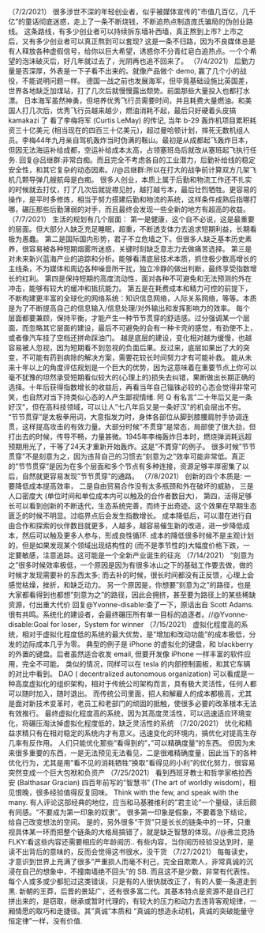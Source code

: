 （7/2/2021）
很多涉世不深的年轻创业者，似乎被媒体宣传的”市值几百亿，几千亿”的童话彻底迷惑，走上了一条不断烧钱，不断追热点制造庞氏骗局的伪创业路线。
这条路线，有多少创业者可以持续拆东墙补西墙，真正熬到上市? 上市之后，又有多少创业者可以真正熬到可以套现?
这是一条不归路，因为不良媒体总是有人释放各种虚假信号，给你以巨大希望，诱惑你不分青红皂白追热点。一个个希望的泡沫破灭后，好几年就过去了，光阴再也追不回来了。
（7/4/2021）
后勤力量是否深厚，外表是一下子看不出来的。就像产品做个 demo, 赢了几个小的战役，不能说明问题一样。
德国一战之前也发展海军，但毕竟基础设施比英国差，世界各地缺乏加煤站，打了几次后就慢慢露出颓势。前面那些大量投入也都打水漂。
日本海军虽然神勇，但培养优秀飞行员需要时间，并且耗费大量燃油。和美国人打几次后，优秀飞行员越来越少，燃油消耗不起，最后只好硬着头皮搞 kamakazi 了
看了李梅将军 (Curtis LeMay) 的传记, 当年 b-29 轰炸机项目累积耗资三十亿美元 (相当现在的四百三十亿美元)，超过曼哈顿计划，摔死无数机组人员。李梅44年九月亲自驾机轰炸当时伪满的鞍山。最初是从成都起飞轰炸日本，但因无法海运补给成都，空运补给成本太高，占领塞班岛后就改从塞班起飞执行任务.
回复@吕继群:非常白痴。而且完全不考虑各自的工业潜力，后勤补给线的稳定安全性，和其它复杂的动态因素。//@吕继群:所以在打大的战争前计算双方几架飞机几颗导弹几艘航母是白痴。
很多人创业，本质上属于后勤和物流工作还不扎实的时候就去打仗，打了几次后就捉襟见肘，越打越亏本，最后壮烈牺牲。更容易的操作，是平时多修炼，相当于努力搭建后勤和物流的系统，这样条件成熟后指哪打哪，碾压那些后勤薄弱的对手，而且最终会发现一些全新的地方有超高的收益。
（7/7/2021）
生活的规划有几个层面：
第一是健康，这个自不必说，这是最重要的层面。但大部分人缺乏充足睡眠，超重，不断透支体力去追求短期利益，长期看极为愚蠢。
第二是国际国内形势，君子不立危墙之下。但很多人缺乏基本历史素养，很容易被各种短期烟雾所迷惑，关键时刻缺乏意志力去做痛苦选择。
第三是对未来新兴蓝海产业的追踪和分析。能够看清底层技术本质，抓住极少数高增长的主线条，不为媒体和周边各种噪音所干扰，独立冷静的做出判断，最终享受指数增长的红利。
第四是保持短期的高度流动性，面对各种不可避免和无法预测的外在冲击，能够有较大的缓冲和抵抗能力。
第五是在耗费成本和精力可控的前提下，不断构建更丰富的全球化的网络系统：知识信息网络，人际关系网络，等等。本质是为了不断提高自己的信息输入/信息处理/对外输出和发挥影响力的效率。
每个层面都要兼顾，保持平衡，才能产生一种节节贯穿的舒适感。过分强调某一个层面，而忽略其它层面的建设，最后不可避免的会有一种卡壳的感觉，有劲使不上，或者像汽车挂了空档还拼命踩油门。
越是底层的建设，变化相对越为缓慢，也越容易被人忽视，因为短期看不到忽视的负面后果。反过来，底层如果出了大的突变，不可能有药到病除的解决方案，需要花较长时间努力才有可能补救。
能从未来十年以上的角度评估规划是一个巨大的优势，因为这意味着在重要节点上你可以毫不犹豫的坦然承受短期看似较大的(心理上的)损失去纠错，果断做出长期正确的选择。十年后获得指数增长的收益后，再看当年自己锱铢必较的心态会觉得非常可笑，也自然对当下持类似心态的人产生鄙视情绪.
阿 Q 有名言”二十年后又是一条好汉”，但在高科技领域，可以让人”七八年后又是一条好汉”的机会层出不穷。
“节节贯穿”是太极拳用词，大意指发力时，身体各部位从脚到膝腰肩肘手协调连贯，这样提高攻击的有效力量。大部分时候”不贯穿”是常态，局部使了很大劲，但打出去的时候，传导不畅，力量甚微。1945年李梅轰炸日本时，燃烧弹消耗远超预期用光了，干等了24天才重新开始轰炸。这是”不貫穿”的例子。
很多时候”节节贯穿”不是刻意为之，因为违背自己的习惯去”刻意为之”效率可能非常低。真正的”节节贯穿”是因为在多个层面和多个节点有多种连接，资源足够丰厚密集了以后，自然就更容易发现”节节贯穿”的通路。
（7/8/2021）
创新的四个本质是:
一要降低成本提高效率，
二是自由贸易合作没有太多瓶颈和外在破坏的威胁，
三是人口密度大 (单位时间和单位成本内可以触及的合作者数目大)，
第四，活得足够长可以看到创新的不断迭代，生态系统完善，而终于出奇迹。这个效果在早期生态匮乏的时候不明显。过临界点后会发生指数增长。
成本降低后，可以潜在进行自由合作和探索的伙伴数目就更多，人越多，越容易催生新的改进，进一步降低成本，然后可以触及更多人参与，形成良性循环.
成本的降低很多时候不是主观计划的，但是如果发现某个领域出现结构性的 (而不是季节性的)大幅度价格下跌，一定要敏感，注意追踪。这可能是一个全新产业诞生的征兆
（7/14/2021）
“刻意为之”很多时候效率极低，一个原因是因为有很多冰山之下的基础工作要去做，做的时候才发现需要补的东西太多; 而去补的时候，很长时间都没有正反馈，心理上会感觉枯燥，挫折，和缺乏动力。
另一个原因是，你想要”刻意为之”的路径，也是大家都看得到也都想”刻意为之”的路径，因此会拥挤，甚至要为路径上的某些稀缺资源，付出重大代价 回复@Yvonne-disable:查了一下，原话出自 Scott Adams. 很有共鸣。系统化的建设者，会最终碾压所有单一目标的追逐者。//@Yvonne-disable:Goal for loser，System for winner
（7/15/2021）
虚拟化程度高的系统，相对于虚拟化程度低的系统的最大优势，是”增加和改动功能”的成本极低，分发的边际成本几乎为零。
典型的例子是 iPhone 的虚拟化的键盘，和 blackberry 的外置的键盘。后者虽然适合收发 email, 但要开发像 iPhone 一样丰富的软件应用，完全不可能。
类似的情况，同样可以在 tesla 的内部控制面板，和其它车辆的对比中看到。
DAO ( decentralized autonomous organization) 可以看成是一种高度虚拟化的组织架构，相对于传统公司架构而言，具有极大灵活性，任何人都可以随时加入，随时退出。
而传统公司里面，招人和解雇人的成本都极高，尤其是面对新技术变革时，老员工和老部门的顽固的抵触，使很多必要的改革根本无法有效推行。
最终虚拟化程度高的系统，因为其高度灵活性，可以迅速适应环境变化，将碾压淘汰掉虚拟化程度低的，缺乏灵活性的系统
（7/20/2021）
优化和精益求精只有在相对稳定的系统内才有意义。迅速变化的环境内，搞优化对提高生存几率有反作用。
人们只能优化那些”看得到的”，”可以精确度量”的东西。 但因为未来很多重要的东西，一是无法预见无法看见，二是很难精确度量，因此当下的各种优化行为，尤其是用”看不见的消耗牺牲”换取”看得见的小利”的优化努力，很容易突然变成一个巨大包袱和负资产
（7/25/2021）
看到西班牙教士和哲学家格拉西安 (Balthasar Gracian) 四百年前写的”智慧书” (The art of worldly wisdom)，相见恨晚，很多经验值得反复回味。
Think with the few, and speak with the many.
有人评论这部经典的地位，应当和马基雅维利的”君主论”一个量级，读后颇有同感。 ​​​
“不要成为第一印象的奴隶”。 很多第一印象是假象，不要着急下结论，给自己改变想法的空间。
是的，另外很多”干货”只是长长的链条中的一环，只重视具体某一环而把整个链条的大格局搞错了，就是缺乏智慧的体现。//@弗兰克扬FLKY:看这些内容还需要相应的年龄阅历.. 有些内容，当你阅历经验没达到时，是读不出背后的意味的，反而会觉得这书很水，没干货
（7/27/2021）
每每读史，才意识到世界上充满了很多”严重损人而毫不利己，完全自欺欺人，非常真诚的沉浸在自己的想象中，不撞南墙绝不回头”的 SB.
而且这不是少数，非常有代表性。每个人或多或少都犯过这类错误，只是有的人很快就改正了，有的人要一条道走到黑.
新朝的王莽，后晋的景延广，还有很多富二代。其基本特点是资源不是自己打拼出来的，是窃取，继承或暂时代理的，有较大的压力和动力去违背客观规律，一厢情愿的取巧和走捷径。其”真诚”本质和 “真诚的想造永动机，真诚的突破能量守恒定律”一样，没有价值.
